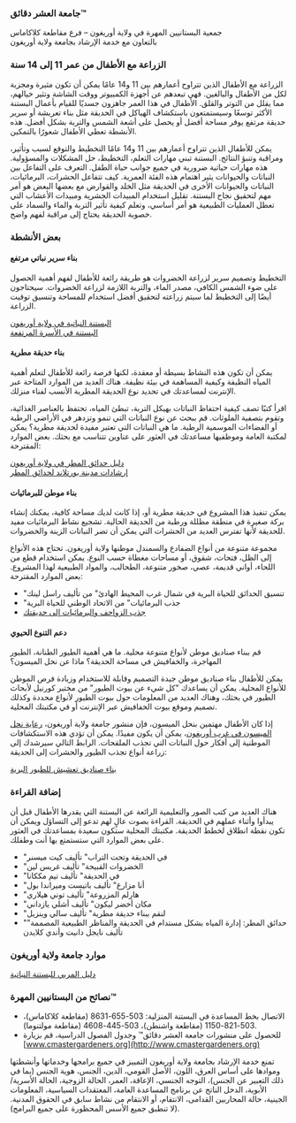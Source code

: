 ### جامعة العشر دقائق™  
جمعية البستانيين المهرة في ولاية أوريغون – فرع مقاطعة كلاكاماس  
بالتعاون مع خدمة الإرشاد بجامعة ولاية أوريغون  

### الزراعة مع الأطفال من عمر 11 إلى 14 سنة  
الزراعة مع الأطفال الذين تتراوح أعمارهم بين 11 و14 عامًا يمكن أن تكون مثيرة ومجزية لكل من الأطفال والبالغين. فهي تبعدهم عن أجهزة الكمبيوتر ووقت الشاشة وتثير خيالهم، مما يقلل من التوتر والقلق. الأطفال في هذا العمر جاهزون جسديًا للقيام بأعمال البستنة الأكثر توسعًا وسيستمتعون باستكشاف الهياكل في الحديقة مثل بناء تعريشة أو سرير حديقة مرتفع يوفر مساحة أفضل أو يحصل على أشعة الشمس والتربة بشكل أفضل. هذه الأنشطة تعطي الأطفال شعورًا بالتمكين.  

يمكن للأطفال الذين تتراوح أعمارهم بين 11 و14 عامًا التخطيط والتوقع لسبب وتأثير، ومراقبة وتنبؤ النتائج. البستنة تبني مهارات التعلم، التخطيط، حل المشكلات والمسؤولية. هذه مهارات حياتية ضرورية في جميع جوانب حياة الطفل. التعرف على التفاعل بين النباتات والحيوانات يثير اهتمام هذه الفئة العمرية. كيف تتفاعل الحشرات، البرمائيات، النباتات والحيوانات الأخرى في الحديقة مثل الخلد والقوارض مع بعضها البعض هو أمر مهم لتحقيق نجاح البستنة. تقليل استخدام المبيدات الحشرية ومبيدات الأعشاب التي تعطل العمليات الطبيعية هو أمر أساسي، وتعلم كيفية تأثير التربة والماء والسماد على خصوبة الحديقة يحتاج إلى مراقبة لفهم واضح.  

### بعض الأنشطة  

#### بناء سرير نباتي مرتفع  
التخطيط وتصميم سرير لزراعة الخضروات هو طريقة رائعة للأطفال لفهم أهمية الحصول على ضوء الشمس الكافي، مصدر الماء، والتربة اللازمة لزراعة الخضروات. سيحتاجون أيضًا إلى التخطيط لما سيتم زراعته لتحقيق أفضل استخدام للمساحة وتنسيق توقيت الزراعة.  

[البستنة النباتية في ولاية أوريغون](https://catalog.extension.oregonstate.edu/sites/catalog/files/project/pdf/ec871.pdf)  
[البستنة في الأسرة المرتفعة](https://catalog.extension.oregonstate.edu/fs270)  

#### بناء حديقة مطرية  
يمكن أن تكون هذه النشاط بسيطة أو معقدة، لكنها فرصة رائعة للأطفال لتعلم أهمية المياه النظيفة وكيفية المساهمة في بيئة نظيفة. هناك العديد من الموارد المتاحة عبر الإنترنت لمساعدتك في تحديد نوع الحديقة المطرية الأنسب لفناء منزلك.  

اقرأ كتبًا تصف كيفية احتفاظ النباتات بهيكل التربة، تبطئ المياه، تحتفظ بالعناصر الغذائية، وتقوم بتصفية الملوثات. قم ببحث عن نوع النباتات التي تنمو وتزدهر في الأراضي الرطبة أو الفضاءات الموسمية الرطبة. ما هي النباتات التي تعتبر مفيدة لحديقة مطرية؟ يمكن لمكتبة العامة وموظفيها مساعدتك في العثور على عناوين تتناسب مع بحثك. بعض الموارد المقترحة:  

[دليل حدائق المطر في ولاية أوريغون](https://seagrant.oregonstate.edu/sgpubs/oregon-rain-garden-guide)  
[إرشادات مدينة بورتلاند لحدائق المطر](https://www.portlandoregon.gov/bes/article/188636)  

#### بناء موطن للبرمائيات  
يمكن تنفيذ هذا المشروع في حديقة مطرية أو، إذا كانت لديك مساحة كافية، يمكنك إنشاء بركة صغيرة في منطقة مظللة ورطبة من الحديقة الحالية. تشجيع نشاط البرمائيات مفيد للحديقة لأنها تفترس العديد من الحشرات التي يمكن أن تضر النباتات الزينة والخضروات.  

مجموعة متنوعة من أنواع الضفادع والسمندل موطنها ولاية أوريغون. تحتاج هذه الأنواع إلى الظل، فتحات، شقوق، أو مساحات مغطاة حسب النوع. يمكن استخدام قطع من اللحاء، أواني قديمة، عصي، صخور متنوعة، الطحالب، والمواد الطبيعية لهذا المشروع. بعض الموارد المقترحة:  

- "تنسيق الحدائق للحياة البرية في شمال غرب المحيط الهادئ" من تأليف راسل لينك  
- "جذب البرمائيات" من الاتحاد الوطني للحياة البرية  
- [جذب الزواحف والبرمائيات إلى حديقتك](https://www.google.com/search?q=why+are+amphibians+beneficial+to+the+garden+in+oregon%3Aedu&rlz=1C1PRFC_enUS734US734&oq=why+are+amphibians+be)  

#### دعم التنوع الحيوي  
قم ببناء صناديق موطن لأنواع متنوعة محلية. ما هي أهمية الطيور الطنانة، الطيور المهاجرة، والخفافيش في مساحة الحديقة؟ ماذا عن نحل الميسون؟  

يمكن للأطفال بناء صناديق موطن جيدة التصميم وقابلة للاستخدام وزيادة فرص الموطن للأنواع المحلية. يمكن أن يساعدك "كل شيء عن بيوت الطيور" من مختبر كورنيل لأبحاث الطيور في بحثك، وهناك العديد من المعلومات حول بيوت الطيور لأنواع محددة وكذلك تصميم وموقع بيوت الخفافيش عبر الإنترنت أو في مكتبتك المحلية.  

إذا كان الأطفال مهتمين بنحل الميسون، فإن منشور جامعة ولاية أوريغون، [رعاية نحل الميسون في غرب أوريغون](https://catalog.extension.oregonstate.edu/em9130)، يمكن أن يكون مفيدًا. يمكن أن تؤدي هذه الاستكشافات الموطنية إلى أفكار حول النباتات التي تجذب الملقحات. الرابط التالي سيرشدك إلى زراعة أنواع تجذب الطيور والحشرات إلى الحديقة:  

[بناء صناديق تعشيش للطيور البرية](https://catalog.extension.oregonstate.edu/ec1556)  

### إضافة القراءة  
هناك العديد من كتب الصور والتعليمية الرائعة عن البستنة التي يقدرها الأطفال قبل أن يبدأوا وأثناء عملهم في الحديقة. القراءة بصوت عالٍ لهم تدعو إلى التساؤل ويمكن أن تكون نقطة انطلاق لخطط الحديقة. مكتبتك المحلية ستكون سعيدة بمساعدتك في العثور على بعض الموارد التي ستستمتع بها أنت وطفلك.  

- "في الحديقة وتحت التراب" تأليف كيت ميسنر  
- "الخضروات القبيحة" تأليف غريس لين  
- "في الحديقة" تأليف تيم مككانا  
- "أنا مزارع" تأليف باتيست وميراندا بول  
- "هارلم المزروعة" تأليف توني هيلاري  
- "مكان أخضر ليكون" تأليف أشلي يازداني  
- "لنقم ببناء حديقة مطرية" تأليف سالي وينزيل  
- "حدائق المطر: إدارة المياه بشكل مستدام في الحديقة والمناظر الطبيعية المصممة" تأليف نايجل دانيت وأندي كلايدن  

### موارد جامعة ولاية أوريغون  
[دليل المربي للبستنة النباتية](https://catalog.extension.oregonstate.edu/em9032)  

### نصائح من البستانيين المهرة™  
- الاتصال بخط المساعدة في البستنة المنزلية: 503-655-8631 (مقاطعة كلاكاماس)، 503-821-1150 (مقاطعة واشنطن)، 503-445-4608 (مقاطعة مولتنوما).  
- للحصول على منشورات جامعة العشر دقائق™ وجدول الفصول الدراسية، قم بزيارة [www.cmastergardeners.org](http://www.cmastergardeners.org)  

تمنع خدمة الإرشاد بجامعة ولاية أوريغون التمييز في جميع برامجها وخدماتها وأنشطتها وموادها على أساس العرق، اللون، الأصل القومي، الدين، الجنس، هوية الجنس (بما في ذلك التعبير عن الجنس)، التوجه الجنسي، الإعاقة، العمر، الحالة الزوجية، الحالة الأسرية/الأبوية، الدخل الناتج عن برنامج المساعدة العامة، المعتقدات السياسية، المعلومات الجينية، حالة المحاربين القدامى، الانتقام، أو الانتقام من نشاط سابق في الحقوق المدنية. (لا تنطبق جميع الأسس المحظورة على جميع البرامج).